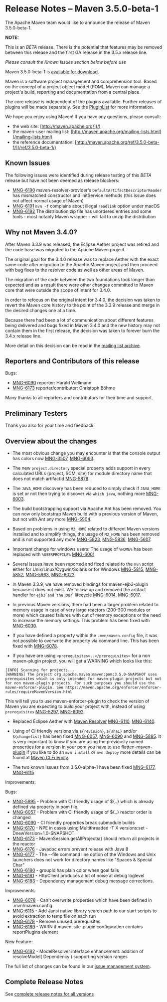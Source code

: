 <!--
 Licensed to the Apache Software Foundation (ASF) under one
 or more contributor license agreements.  See the NOTICE file
 distributed with this work for additional information
 regarding copyright ownership.  The ASF licenses this file
 to you under the Apache License, Version 2.0 (the
 "License"); you may not use this file except in compliance
 with the License.  You may obtain a copy of the License at

   http://www.apache.org/licenses/LICENSE-2.0

 Unless required by applicable law or agreed to in writing,
 software distributed under the License is distributed on an
 "AS IS" BASIS, WITHOUT WARRANTIES OR CONDITIONS OF ANY
 KIND, either express or implied.  See the License for the
 specific language governing permissions and limitations
 under the License.

 NOTE: For help with the syntax of this file, see:
 http://maven.apache.org/doxia/references/apt-format.html
-->

# Release Notes &#x2013; Maven 3.5.0-beta-1

The Apache Maven team would like to announce the release of Maven 3.5.0-beta-1.

<div class="alert alert-error" role="alert">
<p><b>NOTE:</b></p>
<p>This is an <i>BETA</i> release. There is the potential that features may be removed between this release and the first GA release in the 3.5.x release line.</p>
<p><i>Please consult the Known Issues section below before use</i></p>
</div>

Maven 3.5.0-beta-1 is [available for download][0].

Maven is a software project management and comprehension tool. Based on the concept of a project object model
(POM), Maven can manage a project's build, reporting and documentation from a central place.

The core release is independent of the plugins available. Further releases of plugins will be made separately.
See the [PluginList][1] for more information.

We hope you enjoy using Maven! If you have any questions, please consult:

- the web site: [http://maven.apache.org/](/)
- the maven-user mailing list: [http://maven.apache.org/mailing-lists.html](/mailing-lists.html)
- the reference documentation: [http://maven.apache.org/ref/3.5.0-beta-1/](/ref/3.5.0-beta-1/)

## Known Issues

The following issues were identified during release testing of this _BETA_ release but have not been deemed as release blockers:

* [MNG-6190] maven-resolver-provider's `DefaultArtifactDescriptorReader` has mismatched constructor and initService methods (this issue does not affect normal usage of Maven)
* [MNG-6191] `mvn -f` complains about illegal `readlink` option under macOS
* [MNG-6192] The distribution zip file has unordered entries and some tools - most notably Maven wrapper - will fail to unzip the distribution


## Why not Maven 3.4.0?

After Maven 3.3.9 was released, the Eclipse Aether project was retired and the code base was migrated to the Apache Maven project.

The original goal for the 3.4.0 release was to replace Aether with the exact same code after migration to the Apache Maven project and then proceed with bug fixes to the resolver code as well as other areas of Maven.

The migration of the code between the two foundations took longer than expected and as a result there were other changes committed to Maven core that were outside the scope of intent for 3.4.0.

In order to refocus on the original intent for 3.4.0, the decision was taken to revert the Maven core history to the point of the 3.3.9 release and merge in the desired changes one at a time.

Because there had been a lot of communication about different features being delivered and bugs fixed in Maven 3.4.0 and the new history may not contain them in the first release, the decision was taken to forever burn the 3.4.x release line.

More detail on this decision can be read in the [mailing list archive](http://www.mail-archive.com/dev@maven.apache.org/msg112103.html).

## Reporters and Contributors of this release

Bugs:

 * [MNG-6090] reporter: Harald Wellmann
 * [MNG-6173] reporter/contributor: Christoph Böhme

Many thanks to all reporters and contributors for their time and support.

## Preliminary Testers

Thank you also for your time and feedback.

## Overview about the changes

 * The most obvious change you may encounter is that the console output
   has colors now [MNG-3507], [MNG-6093].

 * The new `project.directory` special property adds support in every calculated URLs (project, SCM, site)
   for module directory name that does not match artifactId [MNG-5878]

 * The `JAVA_HOME` discovery has been reduced to simply check if `JAVA_HOME` is set
   or not then trying to discover via `which java`, nothing more [MNG-6003].

 * The build bootstrapping support via Apache Ant has been removed. You can now only bootstrap Maven
   build with a previous version of Maven, but not with Ant any more [MNG-5904].

 * Based on problems in using `M2_HOME` related to different Maven versions installed and
   to simplify things, the usage of `M2_HOME` has been removed and is not
   supported any more [MNG-5823], [MNG-5836], [MNG-5607].

 * Important change for windows users: The usage of `%HOME%` has been replaced
   with `%USERPROFILE%` [MNG-6001]

 * Several issues have been reported and fixed related to the `mvn` script either
   for Unix/Linux/Cygwin/Solaris or for Windows
   [MNG-5815], [MNG-5852], [MNG-5963], [MNG-6022].

 * In Maven 3.3.9, we have removed bindings for maven-ejb3-plugin because it
   does not exist. We follow-up and removed the artifact handler for `ejb3̀
   and the `par` lifecycle [MNG-6014], [MNG-6017].

 * In previous Maven versions, there had been a larger problem related to
   memory usage in case of very large reactors (200-300 modules or more)
   which caused failures with out of memory exceptions or the need to increase
   the memory settings. This problem has been fixed with [MNG-6030].

 * If you have defined a property within the `.mvn/maven.config` file,
   it was not possible to overwrite the property via command line.
   This has been fixed with [MNG-6078][MNG-6078].

 * If you have are using `<prerequisites>..</prerequisites>` for a non
   maven-plugin project, you will get a WARNING which looks like this:

```
[INFO] Scanning for projects...
[WARNING] The project org.apache.maven:maven:pom:3.5.0-SNAPSHOT uses prerequisites which is only intended for maven-plugin projects but not for non maven-plugin projects. For such purposes you should use the maven-enforcer-plugin. See https://maven.apache.org/enforcer/enforcer-rules/requireMavenVersion.html
```

   This will tell you to use maven-enforcer-plugin to check the version of Maven
   you are expecting to build your project with, instead of using `prerequisites`
   [MNG-5297], [MNG-6092].

 * Replaced Eclipse Aether with [Maven Resolver][maven-resolver]
   [MNG-6110], [MNG-6140].

 * Using of CI friendly versions via `${revision}`, `${sha1}` and/or `${changelist}`
   has been fixed [MNG-6057], [MNG-6090] and [MNG-5895]. It is very important to
   know if you are using the previously named properties for a version in your
   pom you have to use [flatten-maven-plugin] if you like to do an `mvn install`
   or `mvn deploy` more details can be found at [Maven CI Friendly](/maven-ci-friendly.html).

 * The two known issues from 3.5.0-alpha-1 have been fixed [MNG-6177], [MNG-6115]

Improvements:

Bugs:

* [MNG-5895] - Problem with CI friendly usage of ${..} which is already defined via property in pom file.
* [MNG-6057] - Problem with CI friendly usage of ${..} reactor order is changed
* [MNG-6090] - CI friendly properties break submodule builds
* [MNG-6170] - NPE in cases using Multithreaded -T X versions:set -DnewVersion=1.0-SNAPSHOT
* [MNG-6173] - MavenSession.getAllProjects() should return all projects in the reactor
* [MNG-6176] - Javadoc errors prevent release with Java 8
* [MNG-6177] - The --file command line option of the Windows and Unix launchers does not work for directory names like "Spaces & Special Char"
* [MNG-6180] - groupId has plain color when goal fails
* [MNG-6181] - HttpClient produces a lot of noise at debug loglevel
* [MNG-6183] - Dependency management debug message corrections.

Improvements:

* [MNG-6078] - Can't overwrite properties which have been defined in .mvn/maven.config
* [MNG-6115] - Add Jansi native library search path to our start scripts to avoid extraction to temp file on each run
* [MNG-6179] - Remove unused prerequisites
* [MNG-6189] - WARN if maven-site-plugin configuration contains reportPlugins element

New Feature:

* [MNG-6182] - ModelResolver interface enhancement: addition of resolveModel( Dependency ) supporting version ranges

The full list of changes can be found in our [issue management system][4].

## Complete Release Notes

See [complete release notes for all versions][5]

[0]: ../../download.html
[1]: ../../plugins/index.html
[2]: http://maven.apache.org/
[4]: https://issues.apache.org/jira/secure/ReleaseNote.jspa?projectId=12316922&amp;version=12339664&amp;styleName=Text
[5]: ../../docs/history.html
[maven-enforcer-plugin]: /enforcer/maven-enforcer-plugin/
[maven-resources-plugin]: /enforcer/maven-resources-plugin/
[maven-aether-provider]: /ref/3.5.0-alpha-1/maven-aether-provider/
[maven-compat]: /ref/3.5.0-alpha-1/maven-compat/
[maven-resolver]: /resolver/

[MNG-3507]: https://issues.apache.org/jira/browse/MNG-3507
[MNG-5607]: https://issues.apache.org/jira/browse/MNG-5607
[MNG-5297]: https://issues.apache.org/jira/browse/MNG-5297
[MNG-5815]: https://issues.apache.org/jira/browse/MNG-5815
[MNG-5823]: https://issues.apache.org/jira/browse/MNG-5823
[MNG-5836]: https://issues.apache.org/jira/browse/MNG-5836
[MNG-5852]: https://issues.apache.org/jira/browse/MNG-5852
[MNG-5878]: https://issues.apache.org/jira/browse/MNG-5878
[MNG-5895]: https://issues.apache.org/jira/browse/MNG-5895
[MNG-5904]: https://issues.apache.org/jira/browse/MNG-5904
[MNG-5963]: https://issues.apache.org/jira/browse/MNG-5963
[MNG-6001]: https://issues.apache.org/jira/browse/MNG-6001
[MNG-6003]: https://issues.apache.org/jira/browse/MNG-6003
[MNG-6014]: https://issues.apache.org/jira/browse/MNG-6014
[MNG-6017]: https://issues.apache.org/jira/browse/MNG-6017
[MNG-6022]: https://issues.apache.org/jira/browse/MNG-6022
[MNG-6030]: https://issues.apache.org/jira/browse/MNG-6030
[MNG-6057]: https://issues.apache.org/jira/browse/MNG-6057
[MNG-6078]: https://issues.apache.org/jira/browse/MNG-6078
[MNG-6090]: https://issues.apache.org/jira/browse/MNG-6090
[MNG-6092]: https://issues.apache.org/jira/browse/MNG-6092
[MNG-6093]: https://issues.apache.org/jira/browse/MNG-6093
[MNG-6110]: https://issues.apache.org/jira/browse/MNG-6110
[MNG-6115]: https://issues.apache.org/jira/browse/MNG-6115
[MNG-6140]: https://issues.apache.org/jira/browse/MNG-6140
[MNG-6170]: https://issues.apache.org/jira/browse/MNG-6170
[MNG-6173]: https://issues.apache.org/jira/browse/MNG-6173
[MNG-6176]: https://issues.apache.org/jira/browse/MNG-6176
[MNG-6177]: https://issues.apache.org/jira/browse/MNG-6177
[MNG-6179]: https://issues.apache.org/jira/browse/MNG-6179
[MNG-6180]: https://issues.apache.org/jira/browse/MNG-6180
[MNG-6181]: https://issues.apache.org/jira/browse/MNG-6181
[MNG-6182]: https://issues.apache.org/jira/browse/MNG-6182
[MNG-6183]: https://issues.apache.org/jira/browse/MNG-6183
[MNG-6189]: https://issues.apache.org/jira/browse/MNG-6189
[MNG-6190]: https://issues.apache.org/jira/browse/MNG-6190
[MNG-6191]: https://issues.apache.org/jira/browse/MNG-6191
[MNG-6192]: https://issues.apache.org/jira/browse/MNG-6192

[flatten-maven-plugin]: https://www.mojohaus.org/flatten-maven-plugin/
